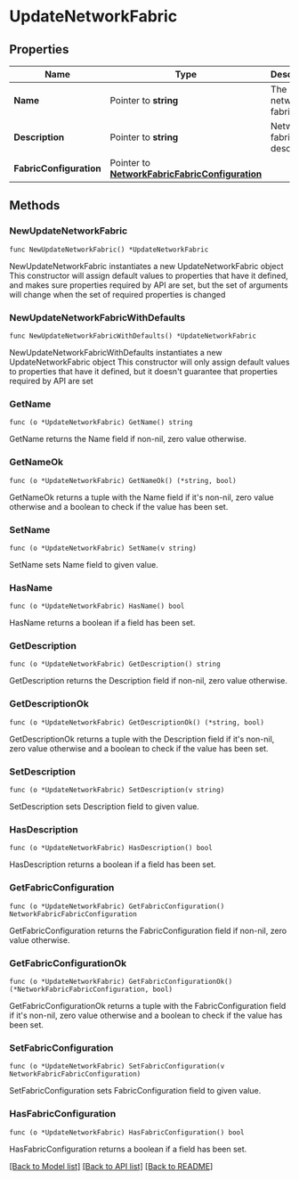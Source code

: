 # UpdateNetworkFabric

## Properties

Name | Type | Description | Notes
------------ | ------------- | ------------- | -------------
**Name** | Pointer to **string** | The network fabric name | [optional] 
**Description** | Pointer to **string** | Network fabric description | [optional] 
**FabricConfiguration** | Pointer to [**NetworkFabricFabricConfiguration**](NetworkFabricFabricConfiguration.md) |  | [optional] 

## Methods

### NewUpdateNetworkFabric

`func NewUpdateNetworkFabric() *UpdateNetworkFabric`

NewUpdateNetworkFabric instantiates a new UpdateNetworkFabric object
This constructor will assign default values to properties that have it defined,
and makes sure properties required by API are set, but the set of arguments
will change when the set of required properties is changed

### NewUpdateNetworkFabricWithDefaults

`func NewUpdateNetworkFabricWithDefaults() *UpdateNetworkFabric`

NewUpdateNetworkFabricWithDefaults instantiates a new UpdateNetworkFabric object
This constructor will only assign default values to properties that have it defined,
but it doesn't guarantee that properties required by API are set

### GetName

`func (o *UpdateNetworkFabric) GetName() string`

GetName returns the Name field if non-nil, zero value otherwise.

### GetNameOk

`func (o *UpdateNetworkFabric) GetNameOk() (*string, bool)`

GetNameOk returns a tuple with the Name field if it's non-nil, zero value otherwise
and a boolean to check if the value has been set.

### SetName

`func (o *UpdateNetworkFabric) SetName(v string)`

SetName sets Name field to given value.

### HasName

`func (o *UpdateNetworkFabric) HasName() bool`

HasName returns a boolean if a field has been set.

### GetDescription

`func (o *UpdateNetworkFabric) GetDescription() string`

GetDescription returns the Description field if non-nil, zero value otherwise.

### GetDescriptionOk

`func (o *UpdateNetworkFabric) GetDescriptionOk() (*string, bool)`

GetDescriptionOk returns a tuple with the Description field if it's non-nil, zero value otherwise
and a boolean to check if the value has been set.

### SetDescription

`func (o *UpdateNetworkFabric) SetDescription(v string)`

SetDescription sets Description field to given value.

### HasDescription

`func (o *UpdateNetworkFabric) HasDescription() bool`

HasDescription returns a boolean if a field has been set.

### GetFabricConfiguration

`func (o *UpdateNetworkFabric) GetFabricConfiguration() NetworkFabricFabricConfiguration`

GetFabricConfiguration returns the FabricConfiguration field if non-nil, zero value otherwise.

### GetFabricConfigurationOk

`func (o *UpdateNetworkFabric) GetFabricConfigurationOk() (*NetworkFabricFabricConfiguration, bool)`

GetFabricConfigurationOk returns a tuple with the FabricConfiguration field if it's non-nil, zero value otherwise
and a boolean to check if the value has been set.

### SetFabricConfiguration

`func (o *UpdateNetworkFabric) SetFabricConfiguration(v NetworkFabricFabricConfiguration)`

SetFabricConfiguration sets FabricConfiguration field to given value.

### HasFabricConfiguration

`func (o *UpdateNetworkFabric) HasFabricConfiguration() bool`

HasFabricConfiguration returns a boolean if a field has been set.


[[Back to Model list]](../README.md#documentation-for-models) [[Back to API list]](../README.md#documentation-for-api-endpoints) [[Back to README]](../README.md)


